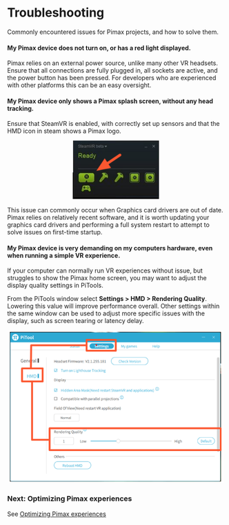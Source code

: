 # Troubleshooting

Commonly encountered issues for Pimax projects, and how to solve them.

#### My Pimax device does not turn on, or has a red light displayed.

Pimax relies on an external power source, unlike many other VR headsets. Ensure that all connections are fully plugged in, all sockets are active, and the power button has been pressed. For developers who are experienced with other platforms this can be an easy oversight.

#### My Pimax device only shows a Pimax splash screen, without any head tracking.

Ensure that SteamVR is enabled, with correctly set up sensors and that the HMD icon in steam shows a Pimax logo.

<p align="center">
  <img alt="Pimax Logo" width="200px" src="assets/PimaxSteamLogo.png">
</p>

This issue can commonly occur when Graphics card drivers are out of date. Pimax relies on relatively recent software, and it is worth updating your graphics card drivers and performing a full system restart to attempt to solve issues on first-time startup.

#### My Pimax device is very demanding on my computers hardware, even when running a simple VR experience.

If your computer can normally run VR experiences without issue, but struggles to show the Pimax home screen, you may want to adjust the display quality settings in PiTools.

From the PiTools window select **Settings > HMD > Rendering Quality**. Lowering this value will improve performance overall. Other settings within the same window can be used to adjust more specific issues with the display, such as screen tearing or latency delay.

<p align="center">
  <img alt="PiTools settings" width="500px" src="assets/RenderQuality.png">
</p>

### Next: Optimizing Pimax experiences

See [Optimizing Pimax experiences](/docs/optimizing-pimax-experiences.md)
